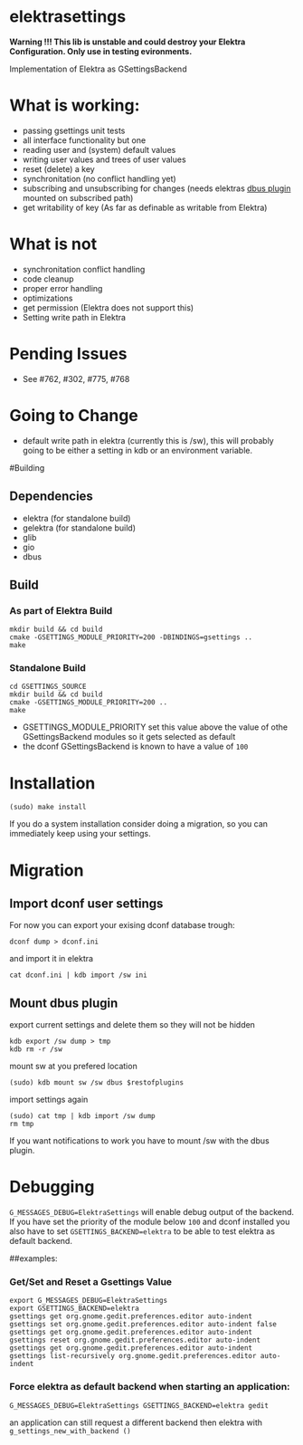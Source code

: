 # elektrasettings

 **__Warning__ !!! This lib is unstable and could destroy your Elektra Configuration. Only use in testing evironments.**

 Implementation of Elektra as GSettingsBackend

# What is working:
 * passing gsettings unit tests
 * all interface functionality but one
  * reading user and (system) default values
  * writing user values and trees of user values
  * reset (delete) a key
  * synchronitation (no conflict handling yet)
  * subscribing and unsubscribing for changes (needs elektras [dbus plugin](https://github.com/ElektraInitiative/libelektra/tree/master/src/plugins/dbus) mounted on subscribed path)
  * get writability of key (As far as definable as writable from Elektra)

# What is not
 * synchronitation conflict handling
 * code cleanup
 * proper error handling
 * optimizations
 * get permission (Elektra does not support this)
 * Setting write path in Elektra

# Pending Issues
 * See #762, #302, #775, #768

# Going to Change
 * default write path in elektra (currently this is /sw), this will probably going to be
 either a setting in kdb or an environment variable.

#Building
## Dependencies
 * elektra (for standalone build)
 * gelektra (for standalone build)
 * glib
 * gio
 * dbus

## Build
### As part of Elektra Build
```shell
mkdir build && cd build
cmake -GSETTINGS_MODULE_PRIORITY=200 -DBINDINGS=gsettings ..
make
```
### Standalone Build
```shell
cd GSETTINGS_SOURCE
mkdir build && cd build
cmake -GSETTINGS_MODULE_PRIORITY=200 ..
make
```

 * GSETTINGS_MODULE_PRIORITY set this value above the value of othe GSettingsBackend modules so it gets selected as default
  * the dconf GSettingsBackend is known to have a value of `100`

# Installation
```shell
(sudo) make install
```

If you do a system installation consider doing a migration, so you can immediately keep using your settings.

# Migration
## Import dconf user settings
For now you can export your exising dconf database trough:
```shell
dconf dump > dconf.ini
```
and import it in elektra
```shell
cat dconf.ini | kdb import /sw ini
```

## Mount dbus plugin
export current settings and delete them so they will not be hidden
```shell
kdb export /sw dump > tmp
kdb rm -r /sw
```
mount sw at you prefered location
```shell
(sudo) kdb mount sw /sw dbus $restofplugins
```
import settings again
```shell
(sudo) cat tmp | kdb import /sw dump
rm tmp
```

If you want notifications to work you have to mount /sw with the dbus plugin.

# Debugging
`G_MESSAGES_DEBUG=ElektraSettings` will enable debug output of the backend. If you have
set the priority of the module below `100` and dconf installed you also have to
set `GSETTINGS_BACKEND=elektra` to be able to test elektra as default backend.

##examples:
### Get/Set and Reset a Gsettings Value
```shell
export G_MESSAGES_DEBUG=ElektraSettings
export GSETTINGS_BACKEND=elektra
gsettings get org.gnome.gedit.preferences.editor auto-indent
gsettings set org.gnome.gedit.preferences.editor auto-indent false
gsettings get org.gnome.gedit.preferences.editor auto-indent
gsettings reset org.gnome.gedit.preferences.editor auto-indent
gsettings get org.gnome.gedit.preferences.editor auto-indent
gsettings list-recursively org.gnome.gedit.preferences.editor auto-indent
```
### Force elektra as default backend when starting an application:
```shell
G_MESSAGES_DEBUG=ElektraSettings GSETTINGS_BACKEND=elektra gedit
```

an application can still request a different backend then elektra with `g_settings_new_with_backend ()`
